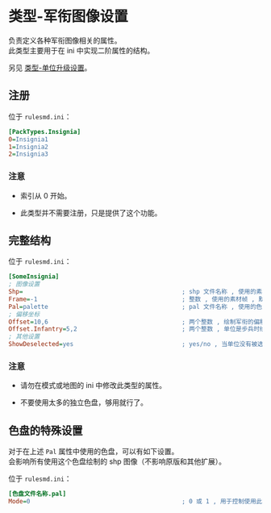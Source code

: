 # 类型-军衔图像设置

负责定义各种军衔图像相关的属性。  
此类型主要用于在 ini 中实现二阶属性的结构。

另见 [类型-单位升级设置](/其他新类型/类型-单位升级设置.md#类型-单位升级设置)。



## 注册

位于 `rulesmd.ini`：

```ini
[PackTypes.Insignia]
0=Insignia1
1=Insignia2
2=Insignia3
```

### 注意

* 索引从 0 开始。

* 此类型并不需要注册，只是提供了这个功能。



## 完整结构

位于 `rulesmd.ini`：

```ini
[SomeInsignia]
; 图像设置
Shp=                                            ; shp 文件名称 , 使用的素材 , 不含后缀名 , 默认值是 空 (即不显示)
Frame=-1                                        ; 整数 , 使用的素材帧 , 默认值是 -1 (即使用 [当前的等级] 帧)
Pal=palette                                     ; pal 文件名称 , 使用的色盘 , 不含后缀名 , 默认值是 palette (即使用默认色盘)
; 偏移坐标
Offset=10,6                                     ; 两个整数 , 绘制军衔的偏移量 , 默认值是 10,6 , 单位 : 格点
Offset.Infantry=5,2                             ; 两个整数 , 单位是步兵时绘制军衔的偏移量 , 默认值是 5,2 , 单位 : 格点
; 其他设置
ShowDeselected=yes                              ; yes/no , 当单位没有被选中或被鼠标悬停时 , 是否显示军衔图像 , 默认值是 yes
```

### 注意

* 请勿在模式或地图的 ini 中修改此类型的属性。

* 不要使用太多的独立色盘，够用就行了。



## 色盘的特殊设置

对于在上述 `Pal` 属性中使用的色盘，可以有如下设置。  
会影响所有使用这个色盘绘制的 shp 图像（不影响原版和其他扩展）。

位于 `rulesmd.ini`：

```ini
[色盘文件名称.pal]
Mode=0                                          ; 0 或 1 , 用于控制使用此色盘绘制的 shp 是否被黑幕遮挡 , 0 = 被遮挡 , 1 = 不被遮挡 , 无效值会被当作 1 处理 , 默认值是 0
```